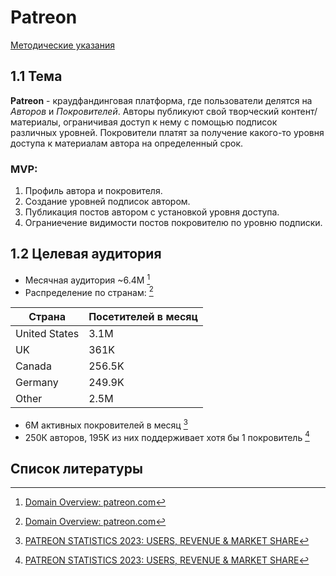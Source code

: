 # Patreon

[Методические указания]()

## 1.1 Тема

**Patreon** - краудфандинговая платформа, где пользователи делятся на *Авторов* и *Покровителей*. Авторы публикуют свой творческий контент/материалы, ограничивая доступ к нему с помощью подписок различных уровней. Покровители платят за получение какого-то уровня доступа к материалам автора на определенный срок.

### MVP:

1. Профиль автора и покровителя.
2. Создание уровней подписок автором.
3. Публикация постов автором с установкой уровня доступа.
4. Ограниечение видимости постов покровителю по уровню подписки.

## 1.2 Целевая аудитория

- Месячная аудитория ~6.4M [^1]
- Распределение по странам: [^1]

| Страна        | Посетителей в месяц |
| ------------- | ------------------- |
| United States | 3.1M                |
| UK            | 361K                |
| Canada        | 256.5K              |
| Germany       | 249.9K              |
| Other         | 2.5M                |

- 6М активных покровителей в месяц [^2]
- 250К авторов, 195K из них поддерживает хотя бы 1 покровитель [^2]

## Список литературы
[^1]: [Domain Overview:
patreon.com](https://www.semrush.com/analytics/overview/?q=patreon.com&searchType=domain)

[^2]: [PATREON STATISTICS 2023: USERS, REVENUE & MARKET SHARE](https://earthweb.com/patreon-statistics/)
